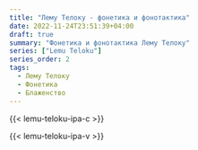 ```yaml
---
title: "Лему Телоку - фонетика и фонотактика"
date: 2022-11-24T23:51:39+04:00
draft: true
summary: "Фонетика и фонотактика Лему Телоку"
series: ["Lemu Teloku"]
series_order: 2
tags:
  - Лему Телоку
  - Фонетика
  - Блаженство
---
```


{{< lemu-teloku-ipa-c >}}

{{< lemu-teloku-ipa-v >}}
